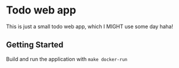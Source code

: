 # Todo web app

This is just a small todo web app, which I MIGHT use some day haha!

## Getting Started

Build and run the application with `make docker-run`
